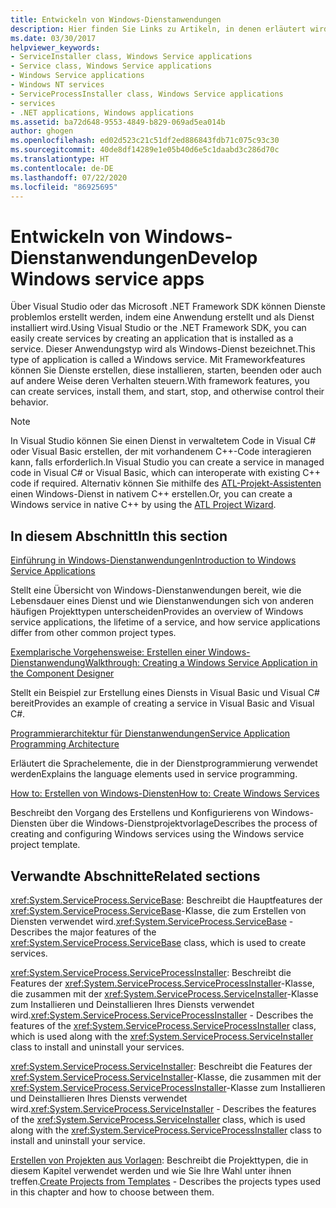 ```yaml
---
title: Entwickeln von Windows-Dienstanwendungen
description: Hier finden Sie Links zu Artikeln, in denen erläutert wird, wie Sie Windows-Dienst-Apps mit Visual Studio oder dem .NET SDK entwickeln.
ms.date: 03/30/2017
helpviewer_keywords:
- ServiceInstaller class, Windows Service applications
- Service class, Windows Service applications
- Windows Service applications
- Windows NT services
- ServiceProcessInstaller class, Windows Service applications
- services
- .NET applications, Windows applications
ms.assetid: ba72d648-9553-4849-b829-069ad5ea014b
author: ghogen
ms.openlocfilehash: ed02d523c21c51df2ed886843fdb71c075c93c30
ms.sourcegitcommit: 40de8df14289e1e05b40d6e5c1daabd3c286d70c
ms.translationtype: HT
ms.contentlocale: de-DE
ms.lasthandoff: 07/22/2020
ms.locfileid: "86925695"
---
```

# <a name="develop-windows-service-apps"></a><span data-ttu-id="e9fd1-103">Entwickeln von Windows-Dienstanwendungen</span><span class="sxs-lookup"><span data-stu-id="e9fd1-103">Develop Windows service apps</span></span>

<span data-ttu-id="e9fd1-104">Über Visual Studio oder das Microsoft .NET Framework SDK können Dienste problemlos erstellt werden, indem eine Anwendung erstellt und als Dienst installiert wird.</span><span class="sxs-lookup"><span data-stu-id="e9fd1-104">Using Visual Studio or the .NET Framework SDK, you can easily create services by creating an application that is installed as a service.</span></span> <span data-ttu-id="e9fd1-105">Dieser Anwendungstyp wird als Windows-Dienst bezeichnet.</span><span class="sxs-lookup"><span data-stu-id="e9fd1-105">This type of application is called a Windows service.</span></span> <span data-ttu-id="e9fd1-106">Mit Frameworkfeatures können Sie Dienste erstellen, diese installieren, starten, beenden oder auch auf andere Weise deren Verhalten steuern.</span><span class="sxs-lookup"><span data-stu-id="e9fd1-106">With framework features, you can create services, install them, and start, stop, and otherwise control their behavior.</span></span>

> [!NOTE]
> <span data-ttu-id="e9fd1-107">In Visual Studio können Sie einen Dienst in verwaltetem Code in Visual C# oder Visual Basic erstellen, der mit vorhandenem C++-Code interagieren kann, falls erforderlich.</span><span class="sxs-lookup"><span data-stu-id="e9fd1-107">In Visual Studio you can create a service in managed code in Visual C# or Visual Basic, which can interoperate with existing C++ code if required.</span></span> <span data-ttu-id="e9fd1-108">Alternativ können Sie mithilfe des [ATL-Projekt-Assistenten](/cpp/atl/reference/atl-project-wizard) einen Windows-Dienst in nativem C++ erstellen.</span><span class="sxs-lookup"><span data-stu-id="e9fd1-108">Or, you can create a Windows service in native C++ by using the [ATL Project Wizard](/cpp/atl/reference/atl-project-wizard).</span></span>

## <a name="in-this-section"></a><span data-ttu-id="e9fd1-109">In diesem Abschnitt</span><span class="sxs-lookup"><span data-stu-id="e9fd1-109">In this section</span></span>

[<span data-ttu-id="e9fd1-110">Einführung in Windows-Dienstanwendungen</span><span class="sxs-lookup"><span data-stu-id="e9fd1-110">Introduction to Windows Service Applications</span></span>](introduction-to-windows-service-applications.md)

<span data-ttu-id="e9fd1-111">Stellt eine Übersicht von Windows-Dienstanwendungen bereit, wie die Lebensdauer eines Dienst und wie Dienstanwendungen sich von anderen häufigen Projekttypen unterscheiden</span><span class="sxs-lookup"><span data-stu-id="e9fd1-111">Provides an overview of Windows service applications, the lifetime of a service, and how service applications differ from other common project types.</span></span>

[<span data-ttu-id="e9fd1-112">Exemplarische Vorgehensweise: Erstellen einer Windows-Dienstanwendung</span><span class="sxs-lookup"><span data-stu-id="e9fd1-112">Walkthrough: Creating a Windows Service Application in the Component Designer</span></span>](walkthrough-creating-a-windows-service-application-in-the-component-designer.md)

<span data-ttu-id="e9fd1-113">Stellt ein Beispiel zur Erstellung eines Diensts in Visual Basic und Visual C# bereit</span><span class="sxs-lookup"><span data-stu-id="e9fd1-113">Provides an example of creating a service in Visual Basic and Visual C#.</span></span>

[<span data-ttu-id="e9fd1-114">Programmierarchitektur für Dienstanwendungen</span><span class="sxs-lookup"><span data-stu-id="e9fd1-114">Service Application Programming Architecture</span></span>](service-application-programming-architecture.md)

<span data-ttu-id="e9fd1-115">Erläutert die Sprachelemente, die in der Dienstprogrammierung verwendet werden</span><span class="sxs-lookup"><span data-stu-id="e9fd1-115">Explains the language elements used in service programming.</span></span>

[<span data-ttu-id="e9fd1-116">How to: Erstellen von Windows-Diensten</span><span class="sxs-lookup"><span data-stu-id="e9fd1-116">How to: Create Windows Services</span></span>](how-to-create-windows-services.md)

<span data-ttu-id="e9fd1-117">Beschreibt den Vorgang des Erstellens und Konfigurierens von Windows-Diensten über die Windows-Dienstprojektvorlage</span><span class="sxs-lookup"><span data-stu-id="e9fd1-117">Describes the process of creating and configuring Windows services using the Windows service project template.</span></span>

## <a name="related-sections"></a><span data-ttu-id="e9fd1-118">Verwandte Abschnitte</span><span class="sxs-lookup"><span data-stu-id="e9fd1-118">Related sections</span></span>

<span data-ttu-id="e9fd1-119"><xref:System.ServiceProcess.ServiceBase>: Beschreibt die Hauptfeatures der <xref:System.ServiceProcess.ServiceBase>-Klasse, die zum Erstellen von Diensten verwendet wird.</span><span class="sxs-lookup"><span data-stu-id="e9fd1-119"><xref:System.ServiceProcess.ServiceBase> - Describes the major features of the <xref:System.ServiceProcess.ServiceBase> class, which is used to create services.</span></span>

<span data-ttu-id="e9fd1-120"><xref:System.ServiceProcess.ServiceProcessInstaller>: Beschreibt die Features der <xref:System.ServiceProcess.ServiceProcessInstaller>-Klasse, die zusammen mit der <xref:System.ServiceProcess.ServiceInstaller>-Klasse zum Installieren und Deinstallieren Ihres Diensts verwendet wird.</span><span class="sxs-lookup"><span data-stu-id="e9fd1-120"><xref:System.ServiceProcess.ServiceProcessInstaller> - Describes the features of the <xref:System.ServiceProcess.ServiceProcessInstaller> class, which is used along with the <xref:System.ServiceProcess.ServiceInstaller> class to install and uninstall your services.</span></span>

<span data-ttu-id="e9fd1-121"><xref:System.ServiceProcess.ServiceInstaller>: Beschreibt die Features der <xref:System.ServiceProcess.ServiceInstaller>-Klasse, die zusammen mit der <xref:System.ServiceProcess.ServiceProcessInstaller>-Klasse zum Installieren und Deinstallieren Ihres Diensts verwendet wird.</span><span class="sxs-lookup"><span data-stu-id="e9fd1-121"><xref:System.ServiceProcess.ServiceInstaller> - Describes the features of the <xref:System.ServiceProcess.ServiceInstaller> class, which is used along with the <xref:System.ServiceProcess.ServiceProcessInstaller> class to install and uninstall your service.</span></span>

<span data-ttu-id="e9fd1-122">[Erstellen von Projekten aus Vorlagen](https://docs.microsoft.com/previous-versions/visualstudio/visual-studio-2013/0fyc0azh(v=vs.120)): Beschreibt die Projekttypen, die in diesem Kapitel verwendet werden und wie Sie Ihre Wahl unter ihnen treffen.</span><span class="sxs-lookup"><span data-stu-id="e9fd1-122">[Create Projects from Templates](https://docs.microsoft.com/previous-versions/visualstudio/visual-studio-2013/0fyc0azh(v=vs.120)) -  Describes the projects types used in this chapter and how to choose between them.</span></span>
